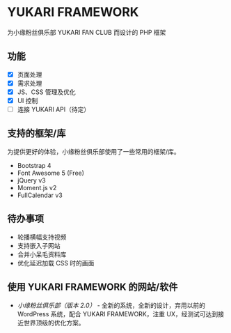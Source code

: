 # YUKARI FRAMEWORK
 为小缘粉丝俱乐部 YUKARI FAN CLUB 而设计的 PHP 框架
 
## 功能
- [x] 页面处理
- [x] 需求处理
- [x] JS、CSS 管理及优化
- [x] UI 控制
- [ ] 连接 YUKARI API（待定）

## 支持的框架/库
为提供更好的体验，小缘粉丝俱乐部使用了一些常用的框架/库。
- Bootstrap 4
- Font Awesome 5 (Free)
- jQuery v3
- Moment.js v2
- FullCalendar v3

##  待办事项
- 轮播横幅支持视频
- 支持嵌入子网站
- 合并小呆毛资料库
- 优化延迟加载 CSS 时的画面

## 使用 YUKARI FRAMEWORK 的网站/软件
- *小缘粉丝俱乐部（版本 2.0）* - 全新的系统，全新的设计，弃用以前的 WordPress 系统，配合 YUKARI FRAMEWORK，注重 UX，经测试可达到接近世界顶级的优化方案。
